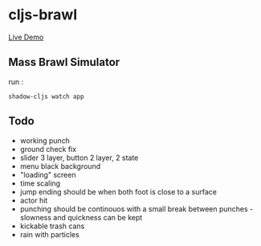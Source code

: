 # cljs-brawl

[Live Demo](https://milgra.github.io/cljs-brawl/index.html)

## Mass Brawl Simulator

run :

```shadow-cljs watch app```

## Todo

* working punch
* ground check fix
* slider 3 layer, button 2 layer, 2 state
* menu black background
* "loading" screen
* time scaling
* jump ending should be when both foot is close to a surface
* actor hit
* punching should be continouos with a small break between punches - slowness and quickness can be kept
* kickable trash cans
* rain with particles